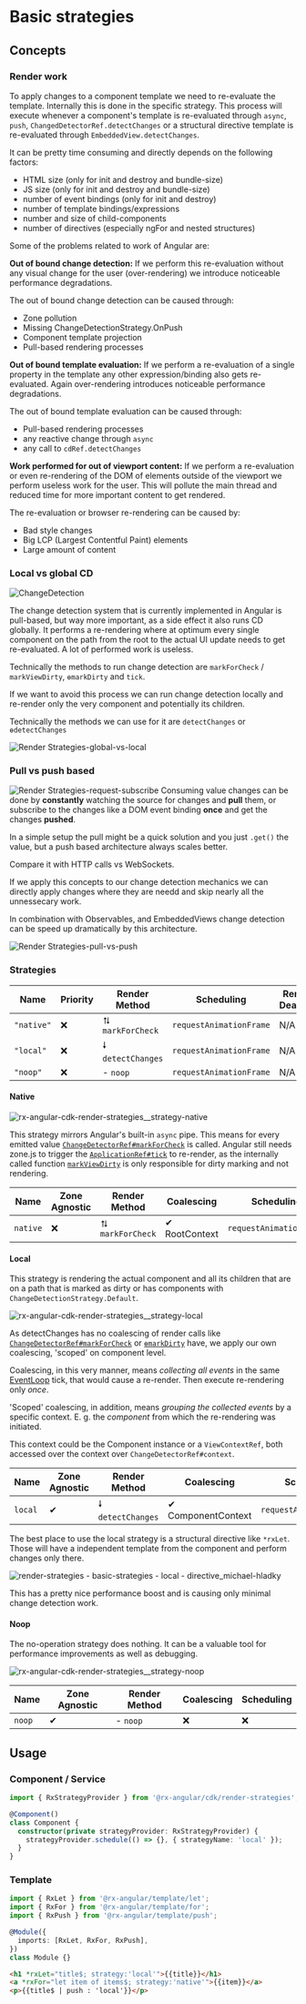 # Basic strategies

## Concepts

### Render work

To apply changes to a component template we need to re-evaluate the template. Internally this is done in the specific strategy.
This process will execute whenever a component's template is re-evaluated through `async`, `push`, `ChangedDetectorRef.detectChanges` or a structural directive template is re-evaluated through `EmbeddedView.detectChanges`.

It can be pretty time consuming and directly depends on the following factors:

- HTML size (only for init and destroy and bundle-size)
- JS size (only for init and destroy and bundle-size)
- number of event bindings (only for init and destroy)
- number of template bindings/expressions
- number and size of child-components
- number of directives (especially ngFor and nested structures)

Some of the problems related to work of Angular are:

**Out of bound change detection:**
If we perform this re-evaluation without any visual change for the user (over-rendering) we introduce noticeable performance degradations.

The out of bound change detection can be caused through:

- Zone pollution
- Missing ChangeDetectionStrategy.OnPush
- Component template projection
- Pull-based rendering processes

**Out of bound template evaluation:**
If we perform a re-evaluation of a single property in the template any other expression/binding also gets re-evaluated.
Again over-rendering introduces noticeable performance degradations.

The out of bound template evaluation can be caused through:

- Pull-based rendering processes
- any reactive change through `async`
- any call to `cdRef.detectChanges`

**Work performed for out of viewport content:**
If we perform a re-evaluation or even re-rendering of the DOM of elements outside of the viewport we perform useless work for the user.
This will pollute the main thread and reduced time for more important content to get rendered.

The re-evaluation or browser re-rendering can be caused by:

- Bad style changes
- Big LCP (Largest Contentful Paint) elements
- Large amount of content

### Local vs global CD

![ChangeDetection](https://user-images.githubusercontent.com/10064416/143149592-9a55eafc-3b44-412c-a146-acb777a2e777.png)

The change detection system that is currently implemented in Angular is pull-based, but way more important, as a side effect it also runs CD globally.
It performs a re-rendering where at optimum every single component on the path from the root to the actual UI update needs to get re-evaluated.
A lot of performed work is useless.

Technically the methods to run change detection are `markForCheck` / `markViewDirty`, `ɵmarkDirty` and `tick`.

If we want to avoid this process we can run change detection locally and re-render only the very component and potentially its children.

Technically the methods we can use for it are `detectChanges` or `ɵdetectChanges`

![Render Strategies-global-vs-local](https://user-images.githubusercontent.com/10064416/143150010-fa01316a-acd9-4906-ab81-25a29336cf57.png)

### Pull vs push based

![Render Strategies-request-subscribe](https://user-images.githubusercontent.com/10064416/143153116-782bec55-0353-4254-8fe5-5a16691ac320.png)
Consuming value changes can be done by **constantly** watching the source for changes and **pull** them,
or subscribe to the changes like a DOM event binding **once** and get the changes **pushed**.

In a simple setup the pull might be a quick solution and you just `.get()` the value, but a push based architecture always scales better.

Compare it with HTTP calls vs WebSockets.

If we apply this concepts to our change detection mechanics we can directly apply changes where they are needd and skip nearly all the unnessecary work.

In combination with Observables, and EmbeddedViews change detection can be speed up dramatically by this architecture.

![Render Strategies-pull-vs-push](https://user-images.githubusercontent.com/10064416/143150014-e83347e4-188c-447d-8d61-2fc3014f5abb.png)

### Strategies

| Name       | Priority | Render Method     | Scheduling              | Render Deadline |
| ---------- | -------- | ----------------- | ----------------------- | --------------- |
| `"native"` | ❌       | ⮁ `markForCheck`  | `requestAnimationFrame` | N/A             |
| `"local"`  | ❌       | 🠗 `detectChanges` | `requestAnimationFrame` | N/A             |
| `"noop"`   | ❌       | - `noop`          | `requestAnimationFrame` | N/A             |

#### Native

![rx-angular-cdk-render-strategies__strategy-native](https://user-images.githubusercontent.com/10064416/116009720-78720c00-a61b-11eb-9702-82361d782a46.png)

This strategy mirrors Angular's built-in `async` pipe.
This means for every emitted value [`ChangeDetectorRef#markForCheck`](https://github.com/angular/angular/blob/930eeaf177a4c277f437f42314605ff8dc56fc82/packages/core/src/render3/view_ref.ts#L128) is called.
Angular still needs zone.js to trigger the [`ApplicationRef#tick`](https://github.com/angular/angular/blob/7d8dce11c0726cdba999fc59a83295d19e5e92e6/packages/core/src/application_ref.ts#L719) to re-render,
as the internally called function [`markViewDirty`](https://github.com/angular/angular/blob/930eeaf177a4c277f437f42314605ff8dc56fc82/packages/core/src/render3/instructions/shared.ts#L1837) is only responsible for dirty marking and not rendering.

| Name     | Zone Agnostic | Render Method    | Coalescing    | Scheduling              |
| -------- | ------------- | ---------------- | ------------- | ----------------------- |
| `native` | ❌            | ⮁ `markForCheck` | ✔ RootContext | `requestAnimationFrame` |

#### Local

This strategy is rendering the actual component and all its children that are on a path
that is marked as dirty or has components with `ChangeDetectionStrategy.Default`.

![rx-angular-cdk-render-strategies__strategy-local](https://user-images.githubusercontent.com/10064416/116009674-52e50280-a61b-11eb-9971-07f8117ec399.png)

As detectChanges has no coalescing of render calls
like [`ChangeDetectorRef#markForCheck`](https://github.com/angular/angular/blob/930eeaf177a4c277f437f42314605ff8dc56fc82/packages/core/src/render3/view_ref.ts#L128) or [`ɵmarkDirty`](https://github.com/angular/angular/blob/930eeaf177a4c277f437f42314605ff8dc56fc82/packages/core/src/render3/instructions/change_detection.ts#L36) have, we apply our own coalescing, 'scoped' on component level.

Coalescing, in this very manner, means _collecting all events_ in the same
[EventLoop](https://developer.mozilla.org/de/docs/Web/JavaScript/EventLoop) tick, that would cause a re-render. Then execute re-rendering only _once_.

'Scoped' coalescing, in addition, means _grouping the collected events_ by a specific context.
E. g. the _component_ from which the re-rendering was initiated.

This context could be the Component instance or a `ViewContextRef`,
both accessed over the context over `ChangeDetectorRef#context`.

| Name    | Zone Agnostic | Render Method     | Coalescing         | Scheduling              |
| ------- | ------------- | ----------------- | ------------------ | ----------------------- |
| `local` | ✔             | 🠗 `detectChanges` | ✔ ComponentContext | `requestAnimationFrame` |

The best place to use the local strategy is a structural directive like `*rxLet`. Those will have a independent template from the component and perform changes only there.

![render-strategies - basic-strategies - local - directive_michael-hladky](https://user-images.githubusercontent.com/10064416/145226924-d5b46406-10b6-4e4b-ae46-ae0347309261.png)

This has a pretty nice performance boost and is causing only minimal change detection work.

#### Noop

The no-operation strategy does nothing. It can be a valuable tool for performance improvements as well as debugging.

![rx-angular-cdk-render-strategies__strategy-noop](https://user-images.githubusercontent.com/10064416/116009707-6d1ee080-a61b-11eb-83e8-5df2e8081b7a.png)

| Name   | Zone Agnostic | Render Method | Coalescing | Scheduling |
| ------ | ------------- | ------------- | ---------- | ---------- |
| `noop` | ✔             | - `noop`      | ❌         | ❌         |

## Usage

### Component / Service

```ts
import { RxStrategyProvider } from '@rx-angular/cdk/render-strategies';

@Component()
class Component {
  constructor(private strategyProvider: RxStrategyProvider) {
    strategyProvider.schedule(() => {}, { strategyName: 'local' });
  }
}
```

### Template

```ts
import { RxLet } from '@rx-angular/template/let';
import { RxFor } from '@rx-angular/template/for';
import { RxPush } from '@rx-angular/template/push';

@Module({
  imports: [RxLet, RxFor, RxPush],
})
class Module {}
```

```html
<h1 *rxLet="title$; strategy:'local'">{{title}}</h1>
<a *rxFor="let item of items$; strategy:'native'">{{item}}</a>
<p>{{title$ | push : 'local'}}</p>
```
